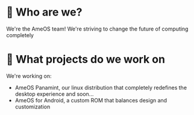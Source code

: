 # 🤔 Who are we?
We're the AmeOS team! We're striving to change the future of computing completely
# 🔨 What projects do we work on
We're working on:
- AmeOS Panamint, our linux distribution that completely redefines the desktop experience
and soon...
- AmeOS for Android, a custom ROM that balances design and customization
